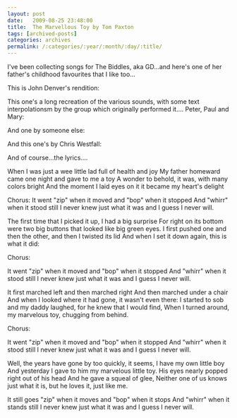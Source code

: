 ```yaml
---
layout: post
date:	2009-08-25 23:48:00
title:  The Marvellous Toy by Tom Paxton
tags: [archived-posts]
categories: archives
permalink: /:categories/:year/:month/:day/:title/
---
```

I've been collecting songs for The Biddles, aka GD...and here's one of her father's childhood favourites that I like too...

This is John Denver's rendition:


<lj-embed id="98"/>

This one's a long recreation of the various sounds, with some text interpolationsm by the group which originally performed it.... Peter, Paul and Mary:


<lj-embed id="101"/>

And one by someone else:


<lj-embed id="99"/>


And this one's by Chris Westfall:


<lj-embed id="100"/>


And of course...the lyrics....



When I was just a wee little lad full of health and joy
My father homeward came one night and gave to me a toy
A wonder to behold, it was, with many colors bright
And the moment I laid eyes on it it became my heart's delight

Chorus:
It went "zip" when it moved and "bop" when it stopped
And "whirr" when it stood still
I never knew just what it was and I guess I never will.


The first time that I picked it up, I had a big surprise
For right on its bottom were two big buttons that looked like big green eyes.
I first pushed one and then the other, and then I twisted its lid
And when I set it down again, this is what it did:

Chorus:

It went "zip" when it moved and "bop" when it stopped
And "whirr" when it stood still
I never knew just what it was and I guess I never will.


It first marched left and then marched right
And then marched under a chair
And when I looked where it had gone, it wasn't even there:
I started to sob and my daddy laughed, for he knew that I would find,
When I turned around, my marvelous toy, chugging from behind. 

Chorus:

It went "zip" when it moved and "bop" when it stopped
And "whirr" when it stood still
I never knew just what it was and I guess I never will.


Well, the years have gone by too quickly, it seems,
I have my own little boy
And yesterday I gave to him my marvelous little toy.
His eyes nearly popped right out of his head
And he gave a squeal of glee,
Neither one of us knows just what it is,
but he loves it, just like me.


It still goes "zip" when it moves and "bop" when it stops
And "whirr" when it stands still
I never knew just what it was and I guess I never will.
